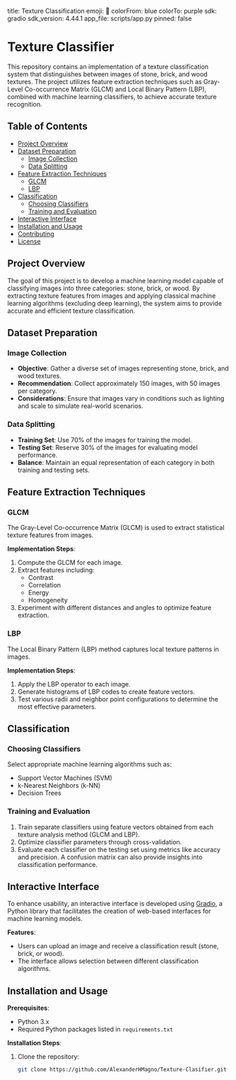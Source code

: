 title: Texture Classification
emoji: 🚀
colorFrom: blue
colorTo: purple
sdk: gradio
sdk_version: 4.44.1
app_file: scripts/app.py
pinned: false



# Texture Classifier

This repository contains an implementation of a texture classification system that distinguishes between images of stone, brick, and wood textures. The project utilizes feature extraction techniques such as Gray-Level Co-occurrence Matrix (GLCM) and Local Binary Pattern (LBP), combined with machine learning classifiers, to achieve accurate texture recognition.

## Table of Contents

- [Project Overview](#project-overview)
- [Dataset Preparation](#dataset-preparation)
  - [Image Collection](#image-collection)
  - [Data Splitting](#data-splitting)
- [Feature Extraction Techniques](#feature-extraction-techniques)
  - [GLCM](#glcm)
  - [LBP](#lbp)
- [Classification](#classification)
  - [Choosing Classifiers](#choosing-classifiers)
  - [Training and Evaluation](#training-and-evaluation)
- [Interactive Interface](#interactive-interface)
- [Installation and Usage](#installation-and-usage)
- [Contributing](#contributing)
- [License](#license)

## Project Overview

The goal of this project is to develop a machine learning model capable of classifying images into three categories: stone, brick, or wood. By extracting texture features from images and applying classical machine learning algorithms (excluding deep learning), the system aims to provide accurate and efficient texture classification.

## Dataset Preparation

### Image Collection

- **Objective**: Gather a diverse set of images representing stone, brick, and wood textures.
- **Recommendation**: Collect approximately 150 images, with 50 images per category.
- **Considerations**: Ensure that images vary in conditions such as lighting and scale to simulate real-world scenarios.

### Data Splitting

- **Training Set**: Use 70% of the images for training the model.
- **Testing Set**: Reserve 30% of the images for evaluating model performance.
- **Balance**: Maintain an equal representation of each category in both training and testing sets.

## Feature Extraction Techniques

### GLCM

The Gray-Level Co-occurrence Matrix (GLCM) is used to extract statistical texture features from images.

**Implementation Steps**:

1. Compute the GLCM for each image.
2. Extract features including:
   - Contrast
   - Correlation
   - Energy
   - Homogeneity
3. Experiment with different distances and angles to optimize feature extraction.

### LBP

The Local Binary Pattern (LBP) method captures local texture patterns in images.

**Implementation Steps**:

1. Apply the LBP operator to each image.
2. Generate histograms of LBP codes to create feature vectors.
3. Test various radii and neighbor point configurations to determine the most effective parameters.

## Classification

### Choosing Classifiers

Select appropriate machine learning algorithms such as:

- Support Vector Machines (SVM)
- k-Nearest Neighbors (k-NN)
- Decision Trees

### Training and Evaluation

1. Train separate classifiers using feature vectors obtained from each texture analysis method (GLCM and LBP).
2. Optimize classifier parameters through cross-validation.
3. Evaluate each classifier on the testing set using metrics like accuracy and precision. A confusion matrix can also provide insights into classification performance.

## Interactive Interface

To enhance usability, an interactive interface is developed using [Gradio](https://gradio.app/), a Python library that facilitates the creation of web-based interfaces for machine learning models.

**Features**:

- Users can upload an image and receive a classification result (stone, brick, or wood).
- The interface allows selection between different classification algorithms.

## Installation and Usage

**Prerequisites**:

- Python 3.x
- Required Python packages listed in `requirements.txt`

**Installation Steps**:

1. Clone the repository:
   ```bash
   git clone https://github.com/AlexanderHMagno/Texture-Clasifier.git
